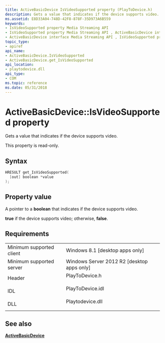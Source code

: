 ```yaml
---
title: ActiveBasicDevice IsVideoSupported property (PlayToDevice.h)
description: Gets a value that indicates if the device supports video.
ms.assetid: E8D33A04-748D-42F8-878F-35D973A6B559
keywords:
- IsVideoSupported property Media Streaming API
- IsVideoSupported property Media Streaming API , ActiveBasicDevice interface
- ActiveBasicDevice interface Media Streaming API , IsVideoSupported property
topic_type:
- apiref
api_name:
- ActiveBasicDevice.IsVideoSupported
- ActiveBasicDevice.get_IsVideoSupported
api_location:
- playtodevice.dll
api_type:
- COM
ms.topic: reference
ms.date: 05/31/2018
---
```


# ActiveBasicDevice::IsVideoSupported property

Gets a value that indicates if the device supports video.

This property is read-only.

## Syntax


```C++
HRESULT get_IsVideoSupported(
  [out] boolean *value
);
```



## Property value

A pointer to a **boolean** that indicates if the device supports video.

**true** if the device supports video; otherwise, **false**.

## Requirements



|                                     |                                                                                             |
|-------------------------------------|---------------------------------------------------------------------------------------------|
| Minimum supported client<br/> | Windows 8.1 \[desktop apps only\]<br/>                                                |
| Minimum supported server<br/> | Windows Server 2012 R2 \[desktop apps only\]<br/>                                     |
| Header<br/>                   | <dl> <dt>PlayToDevice.h</dt> </dl>   |
| IDL<br/>                      | <dl> <dt>PlayToDevice.idl</dt> </dl> |
| DLL<br/>                      | <dl> <dt>Playtodevice.dll</dt> </dl> |



## See also

<dl> <dt>

[**ActiveBasicDevice**](https://msdn.microsoft.com/en-us/library/Dn385755(v=VS.85).aspx)
</dt> </dl>

 

 





